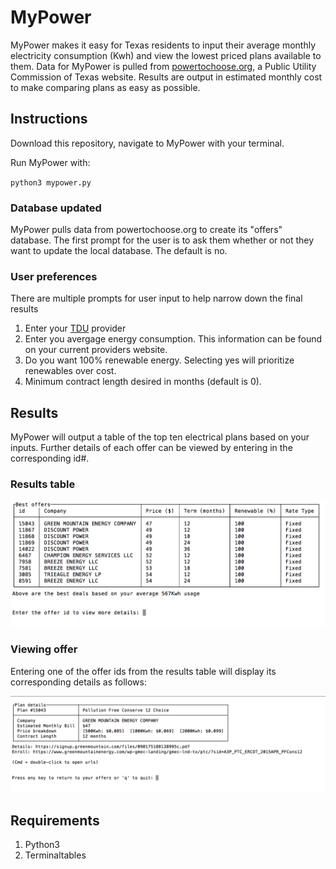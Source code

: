 # MyPower
MyPower makes it easy for Texas residents to input their average monthly electricity consumption (Kwh) and view the lowest priced plans available to them. Data for MyPower is pulled from [powertochoose.org](powertochoose.org), a Public Utility Commission of Texas website. Results are output in estimated monthly cost to make comparing plans as easy as possible.

## Instructions
Download this repository, navigate to MyPower with your terminal.

Run MyPower with:

`python3 mypower.py`

### Database updated
MyPower pulls data from powertochoose.org to create its "offers" database. The first prompt for the user is to ask them whether or not they want to update the local database. The default is no.

### User preferences
There are multiple prompts for user input to help narrow down the final results
1. Enter your [TDU](http://quickelectricity.com/utility-providers/) provider 
2. Enter you avergage energy consumption. This information can be found on your current providers website.
3. Do you want 100% renewable energy. Selecting yes will prioritize renewables over cost.
4. Minimum contract length desired in months (default is 0).

## Results
MyPower will output a table of the top ten electrical plans based on your inputs. Further details of each offer can be viewed by entering in the corresponding id#.

### Results table
![MyPower Results](https://github.com/krisfield/MyPower/blob/master/images/results_table.png?raw=true)

### Viewing offer
Entering one of the offer ids from the results table will display its corresponding details as follows:

![MyPower Results](https://github.com/krisfield/MyPower/blob/master/images/offer_details.png?raw=true)

## Requirements
1. Python3
2. Terminaltables
